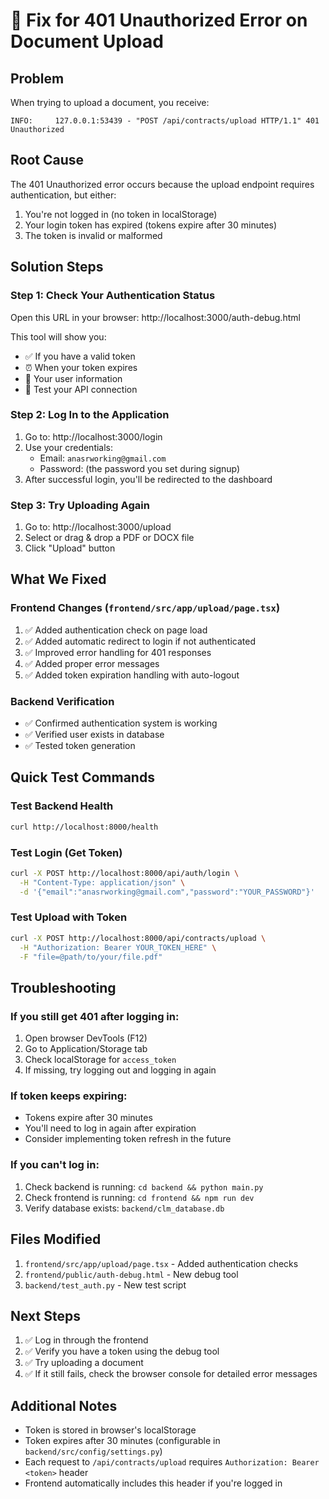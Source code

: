 # 🔧 Fix for 401 Unauthorized Error on Document Upload

## Problem
When trying to upload a document, you receive:
```
INFO:     127.0.0.1:53439 - "POST /api/contracts/upload HTTP/1.1" 401 Unauthorized
```

## Root Cause
The 401 Unauthorized error occurs because the upload endpoint requires authentication, but either:
1. You're not logged in (no token in localStorage)
2. Your login token has expired (tokens expire after 30 minutes)
3. The token is invalid or malformed

## Solution Steps

### Step 1: Check Your Authentication Status
Open this URL in your browser: http://localhost:3000/auth-debug.html

This tool will show you:
- ✅ If you have a valid token
- ⏰ When your token expires
- 👤 Your user information
- 🧪 Test your API connection

### Step 2: Log In to the Application
1. Go to: http://localhost:3000/login
2. Use your credentials:
   - Email: `anasrworking@gmail.com`
   - Password: (the password you set during signup)
3. After successful login, you'll be redirected to the dashboard

### Step 3: Try Uploading Again
1. Go to: http://localhost:3000/upload
2. Select or drag & drop a PDF or DOCX file
3. Click "Upload" button

## What We Fixed

### Frontend Changes (`frontend/src/app/upload/page.tsx`)
1. ✅ Added authentication check on page load
2. ✅ Added automatic redirect to login if not authenticated
3. ✅ Improved error handling for 401 responses
4. ✅ Added proper error messages
5. ✅ Added token expiration handling with auto-logout

### Backend Verification
- ✅ Confirmed authentication system is working
- ✅ Verified user exists in database
- ✅ Tested token generation

## Quick Test Commands

### Test Backend Health
```bash
curl http://localhost:8000/health
```

### Test Login (Get Token)
```bash
curl -X POST http://localhost:8000/api/auth/login \
  -H "Content-Type: application/json" \
  -d '{"email":"anasrworking@gmail.com","password":"YOUR_PASSWORD"}'
```

### Test Upload with Token
```bash
curl -X POST http://localhost:8000/api/contracts/upload \
  -H "Authorization: Bearer YOUR_TOKEN_HERE" \
  -F "file=@path/to/your/file.pdf"
```

## Troubleshooting

### If you still get 401 after logging in:
1. Open browser DevTools (F12)
2. Go to Application/Storage tab
3. Check localStorage for `access_token`
4. If missing, try logging out and logging in again

### If token keeps expiring:
- Tokens expire after 30 minutes
- You'll need to log in again after expiration
- Consider implementing token refresh in the future

### If you can't log in:
1. Check backend is running: `cd backend && python main.py`
2. Check frontend is running: `cd frontend && npm run dev`
3. Verify database exists: `backend/clm_database.db`

## Files Modified
1. `frontend/src/app/upload/page.tsx` - Added authentication checks
2. `frontend/public/auth-debug.html` - New debug tool
3. `backend/test_auth.py` - New test script

## Next Steps
1. ✅ Log in through the frontend
2. ✅ Verify you have a token using the debug tool
3. ✅ Try uploading a document
4. ✅ If it still fails, check the browser console for detailed error messages

## Additional Notes
- Token is stored in browser's localStorage
- Token expires after 30 minutes (configurable in `backend/src/config/settings.py`)
- Each request to `/api/contracts/upload` requires `Authorization: Bearer <token>` header
- Frontend automatically includes this header if you're logged in
